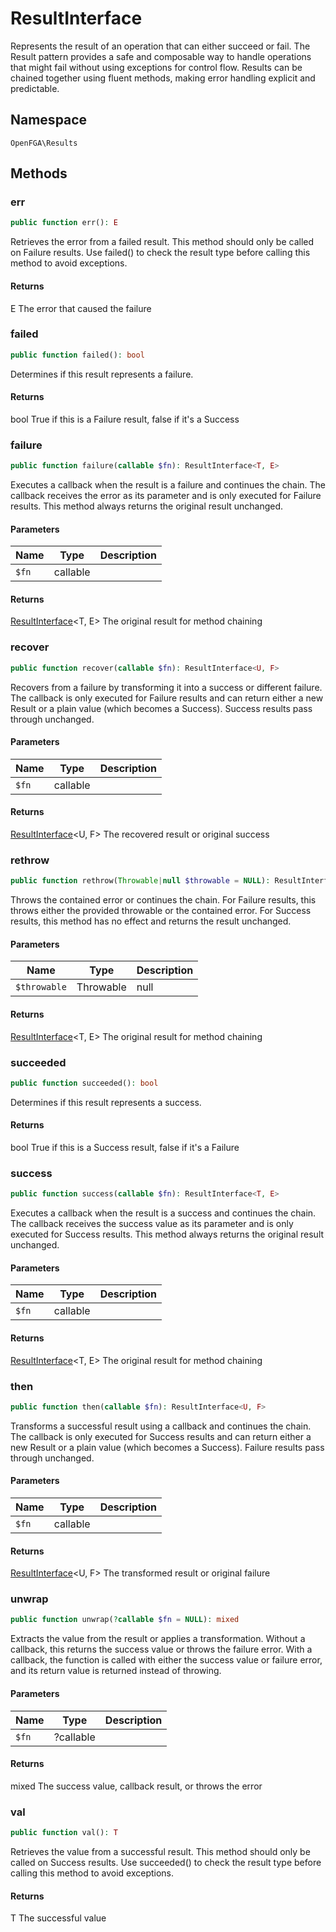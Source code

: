# ResultInterface

Represents the result of an operation that can either succeed or fail. The Result pattern provides a safe and composable way to handle operations that might fail without using exceptions for control flow. Results can be chained together using fluent methods, making error handling explicit and predictable.

## Namespace
`OpenFGA\Results`




## Methods
### err


```php
public function err(): E
```

Retrieves the error from a failed result. This method should only be called on Failure results. Use failed() to check the result type before calling this method to avoid exceptions.


#### Returns
E
 The error that caused the failure

### failed


```php
public function failed(): bool
```

Determines if this result represents a failure.


#### Returns
bool
 True if this is a Failure result, false if it&#039;s a Success

### failure


```php
public function failure(callable $fn): ResultInterface<T, E>
```

Executes a callback when the result is a failure and continues the chain. The callback receives the error as its parameter and is only executed for Failure results. This method always returns the original result unchanged.

#### Parameters
| Name | Type | Description |
|------|------|-------------|
| `$fn` | callable |  |

#### Returns
[ResultInterface](Results/ResultInterface.md)&lt;T, E&gt;
 The original result for method chaining

### recover


```php
public function recover(callable $fn): ResultInterface<U, F>
```

Recovers from a failure by transforming it into a success or different failure. The callback is only executed for Failure results and can return either a new Result or a plain value (which becomes a Success). Success results pass through unchanged.

#### Parameters
| Name | Type | Description |
|------|------|-------------|
| `$fn` | callable |  |

#### Returns
[ResultInterface](Results/ResultInterface.md)&lt;U, F&gt;
 The recovered result or original success

### rethrow


```php
public function rethrow(Throwable|null $throwable = NULL): ResultInterface<T, E>
```

Throws the contained error or continues the chain. For Failure results, this throws either the provided throwable or the contained error. For Success results, this method has no effect and returns the result unchanged.

#### Parameters
| Name | Type | Description |
|------|------|-------------|
| `$throwable` | Throwable | null | Optional throwable to throw instead of the contained error |

#### Returns
[ResultInterface](Results/ResultInterface.md)&lt;T, E&gt;
 The original result for method chaining

### succeeded


```php
public function succeeded(): bool
```

Determines if this result represents a success.


#### Returns
bool
 True if this is a Success result, false if it&#039;s a Failure

### success


```php
public function success(callable $fn): ResultInterface<T, E>
```

Executes a callback when the result is a success and continues the chain. The callback receives the success value as its parameter and is only executed for Success results. This method always returns the original result unchanged.

#### Parameters
| Name | Type | Description |
|------|------|-------------|
| `$fn` | callable |  |

#### Returns
[ResultInterface](Results/ResultInterface.md)&lt;T, E&gt;
 The original result for method chaining

### then


```php
public function then(callable $fn): ResultInterface<U, F>
```

Transforms a successful result using a callback and continues the chain. The callback is only executed for Success results and can return either a new Result or a plain value (which becomes a Success). Failure results pass through unchanged.

#### Parameters
| Name | Type | Description |
|------|------|-------------|
| `$fn` | callable |  |

#### Returns
[ResultInterface](Results/ResultInterface.md)&lt;U, F&gt;
 The transformed result or original failure

### unwrap


```php
public function unwrap(?callable $fn = NULL): mixed
```

Extracts the value from the result or applies a transformation. Without a callback, this returns the success value or throws the failure error. With a callback, the function is called with either the success value or failure error, and its return value is returned instead of throwing.

#### Parameters
| Name | Type | Description |
|------|------|-------------|
| `$fn` | ?callable |  |

#### Returns
mixed
 The success value, callback result, or throws the error

### val


```php
public function val(): T
```

Retrieves the value from a successful result. This method should only be called on Success results. Use succeeded() to check the result type before calling this method to avoid exceptions.


#### Returns
T
 The successful value

